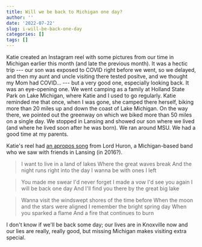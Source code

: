 ```yaml
---
title: Will we be back to Michigan one day?
author: ''
date: '2022-07-22'
slug: i-will-be-back-one-day
categories: []
tags: []
---
```


Katie created an Instagram reel with some pictures from our time in Michigan earlier this month (and late the previous month). It was a hectic trip --- our son was exposed to COVID right before we went, so we delayed, and then my aunt and uncle visiting there tested positve, and we thought my Mom had COVID... --- but a very good one, especially looking back. It was an eye-opening one. We went camping as a family at Holland State Park on Lake Michigan, where Katie and I used to go regularly. Katie reminded me that once, when I was gone, she camped there herself, biking more than 20 miles up and down the coast of Lake Michigan. On the way there, we pointed out the greenway on which we biked more than 50 miles on a single day. We stopped in Lansing and showed our son where we lived (and where he lived soon after he was born). We ran around MSU. We had a good time at my parents.

Katie's reel had [an apropos song](https://www.google.com/search?q=lord+huron+i+will+be+back+one+day+lyrics&rlz=1C5CHFA_enUS724US724&sxsrf=ALiCzsbc1Hn0Bs2SiAZrPdiln7oBIaDlCw%3A1658498285621&ei=7azaYua6JfXFqtsPvvSTkA4&ved=0ahUKEwim5bLJ04z5AhX1omoFHT76BOIQ4dUDCA4&uact=5&oq=lord+huron+i+will+be+back+one+day+lyrics&gs_lcp=Cgdnd3Mtd2l6EANKBAhBGABKBAhGGABQAFgAYC1oAHABeACAAQCIAQCSAQCYAQDAAQE&sclient=gws-wiz) from Lord Huron, a Michigan-based band who we saw with friends in Lansing (in 2016?).

> I want to live in a land of lakes
> Where the great waves break
> And the night runs right into the day
> I wanna be with ones I left

> You made me swear I'd never forget
> I made a vow I'd see you again
> I will be back one day
> And I'll find you there by the great big lake

> Wanna visit the windswept shores of the time before
> When the moon and the stars were aligned
> I remember the bright spring day
> When you sparked a flame
> And a fire that continues to burn

I don't know if we'll be back some day; our lives are in Knoxville now and our lies are really, really good, but missing Michigan makes visiting extra special. 